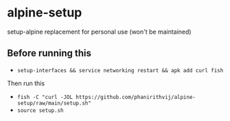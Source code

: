 # alpine-setup
setup-alpine replacement for personal use (won't be maintained)

## Before running this

- `setup-interfaces && service networking restart && apk add curl fish`

Then run this
- `fish -C "curl -JOL https://github.com/phanirithvij/alpine-setup/raw/main/setup.sh"`
- `source setup.sh`
